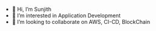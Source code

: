 - 👋 Hi, I’m Sunjith
- 👀 I’m interested in Application Development
- 💞️ I’m looking to collaborate on AWS, CI-CD, BlockChain 

<!---
I-am-Sunjith/I-am-Sunjith is a ✨ special ✨ repository because its `README.md` (this file) appears on your GitHub profile.
You can click the Preview link to take a look at your changes.
--->
